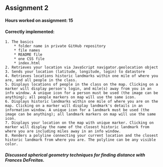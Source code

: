 ## Assignment 2

#### Hours worked on assignment: 15

#### Correctly implemented:
	1. The basics 
		* folder name in private GitHub repository
		* file names 
		* README file
		* one CSS file
		* index.html
	2. Retrieves your location via JavaScript navigator.geolocation object
	3. Sends your location (latitude, longitude, login) to datastore
	4. Retrieves locations historic landmarks within one mile of where you are, and all people in the class.
	5. Displays locations of people in the class on the map. Clicking on a marker will display person's login, and mile(s) away from you in an info window. A unique icon for a person must be used (the image can be anything); all people markers on map will use the same icon.
	6. Displays historic landmarks within one mile of where you are on the map. Clicking on a marker will display landmark's details in an information window. A unique icon for a landmark must be used (the image can be anything); all landmark markers on map will use the same icon.
	7. Displays your location on the map with unique marker. Clicking on marker will display the name of the closest historic landmark from where you are including miles away in an info window.
	8. Renders a polyline connecting your current location and the closest historic landmark from where you are. The polyline can be any visible color.

##### Discussed spherical geometry techniques for finding distance with Frances DeFreitas. 